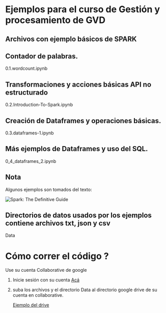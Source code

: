 # Ejemplos para el curso de Gestión y procesamiento de GVD

## Archivos con ejemplo básicos de SPARK

## Contador de palabras.          
0.1.wordcount.ipynb                    

## Transformaciones y acciones básicas API no estructurado
0.2.Introduction-To-Spark.ipynb       

## Creación de Dataframes y operaciones básicas. 
0.3.dataframes-1.ipynb                 

## Más ejemplos de Dataframes y uso del SQL.
0_4_dataframes_2.ipynb                 

## Nota
Algunos ejemplos son tomados del texto:   

![Spark: The Definitive Guide](https://images-na.ssl-images-amazon.com/images/I/51z7TzI-Y3L._SX379_BO1,204,203,200_.jpg)

## Directorios de datos usados por los ejemplos contiene archivos txt, json y  csv 

Data  
  
#  Cómo correr el código ?

Use su cuenta Collaborative de google 

1. Inicie sesión con su cuenta  [Acá](https://colab.research.google.com/notebooks/welcome.ipynb)
 

2. suba los archivos y el directorio Data al directorio google drive de su cuenta en collaborative. 

    [Ejemplo del drive](https://drive.google.com/drive/folders/1eRoXpae6k3CvkQkCCp5w-SuBESq0tUsc)
